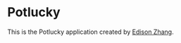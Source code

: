 # Potlucky

This is the Potlucky application created
by [Edison Zhang](https://twitter.com/zhanged).